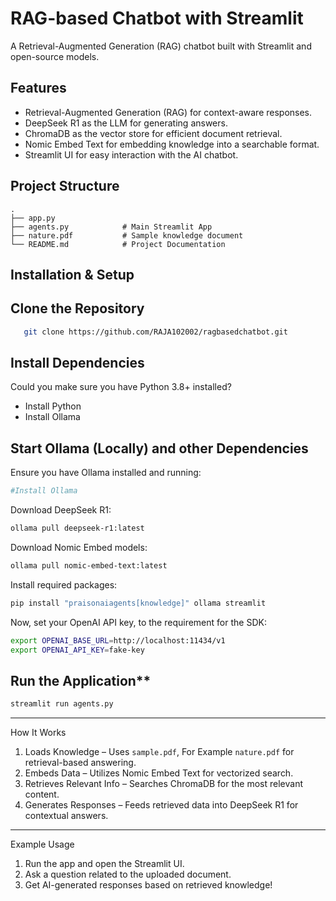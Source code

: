 # RAG-based Chatbot with Streamlit

A Retrieval-Augmented Generation (RAG) chatbot built with Streamlit and open-source models.

## Features
- Retrieval-Augmented Generation (RAG) for context-aware responses.
- DeepSeek R1 as the LLM for generating answers.
- ChromaDB as the vector store for efficient document retrieval.
- Nomic Embed Text for embedding knowledge into a searchable format.
- Streamlit UI for easy interaction with the AI chatbot.

## Project Structure
```
.
├── app.py
├── agents.py            # Main Streamlit App
├── nature.pdf           # Sample knowledge document
└── README.md            # Project Documentation
```

## Installation & Setup

## Clone the Repository
```bash
   git clone https://github.com/RAJA102002/ragbasedchatbot.git
```
##  Install Dependencies
Could you make sure you have Python 3.8+ installed?
- Install Python
- Install Ollama

## Start Ollama (Locally) and other Dependencies
Ensure you have Ollama installed and running:
```bash
#Install Ollama
```

Download DeepSeek R1:
```bash
ollama pull deepseek-r1:latest
```

Download Nomic Embed models:
```bash
ollama pull nomic-embed-text:latest
```

Install required packages:
```bash
pip install "praisonaiagents[knowledge]" ollama streamlit
```

Now, set your OpenAI API key, to the requirement for the SDK:
```bash
export OPENAI_BASE_URL=http://localhost:11434/v1
export OPENAI_API_KEY=fake-key
```

## Run the Application**
```bash
streamlit run agents.py
```

---

How It Works
1. Loads Knowledge – Uses `sample.pdf`, For Example `nature.pdf` for retrieval-based answering.
2. Embeds Data – Utilizes Nomic Embed Text for vectorized search.
3. Retrieves Relevant Info – Searches ChromaDB for the most relevant content.
4. Generates Responses – Feeds retrieved data into DeepSeek R1 for contextual answers.

---
Example Usage
1. Run the app and open the Streamlit UI.
2. Ask a question related to the uploaded document.
3. Get AI-generated responses based on retrieved knowledge!
